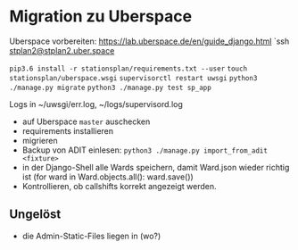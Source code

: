 # Migration zu Uberspace

Uberspace vorbereiten: https://lab.uberspace.de/en/guide_django.html
`ssh stplan2@stplan2.uber.space

`pip3.6 install -r stationsplan/requirements.txt --user`
`touch stationsplan/uberspace.wsgi`
`supervisorctl restart uwsgi`
`python3 ./manage.py migrate`
`python3 ./manage.py test sp_app`

Logs in ~/uwsgi/err.log, ~/logs/supervisord.log

- auf Uberspace `master` auschecken
- requirements installieren
- migrieren
- Backup von ADIT einlesen: `python3 ./manage.py import_from_adit <fixture>`
- in der Django-Shell alle Wards speichern, damit Ward.json wieder richtig ist (for ward in Ward.objects.all(): ward.save())
- Kontrollieren, ob callshifts korrekt angezeigt werden.

## Ungelöst
- die Admin-Static-Files liegen in (wo?)

